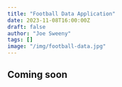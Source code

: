 ```yaml
---
title: "Football Data Application"
date: 2023-11-08T16:00:00Z
draft: false
author: "Joe Sweeny"
tags: []
image: "/img/football-data.jpg"
---
```

## Coming soon
